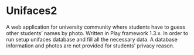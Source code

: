 # Unifaces2
A web application for university community where students have to guess other students’ names by photo. Written in Play framework 1.3.x. In order to run setup unifaces database and fill all the necessary data. A database information and photos are not provided for students' privacy reason.
